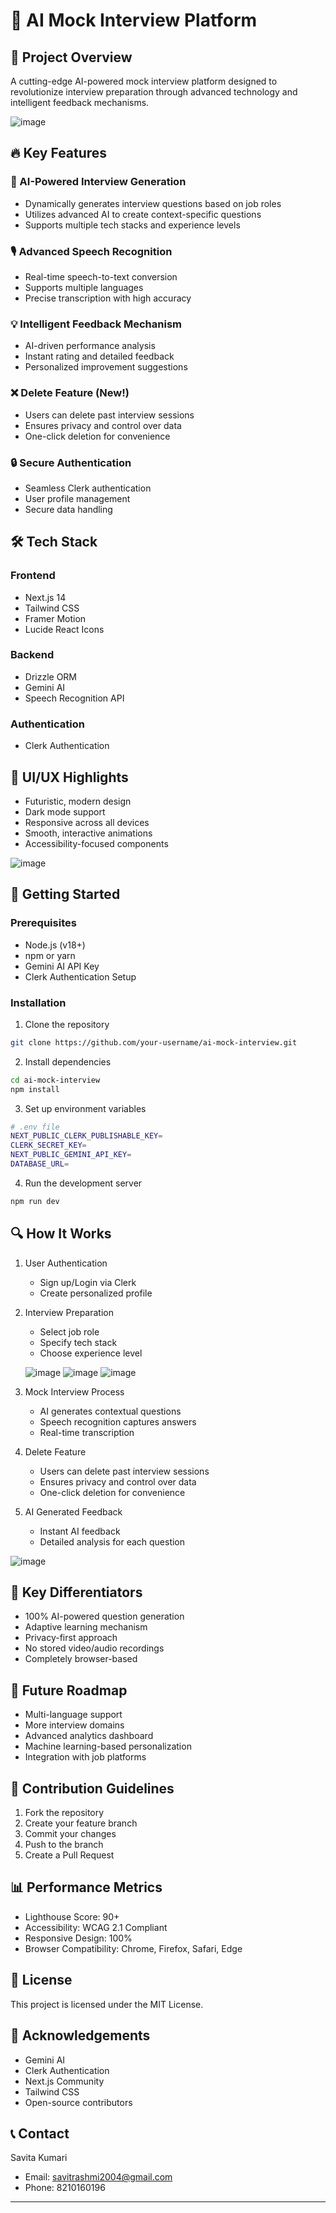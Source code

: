 # 🚀 AI Mock Interview Platform

## 🌟 Project Overview

A cutting-edge AI-powered mock interview platform designed to revolutionize interview preparation through advanced technology and intelligent feedback mechanisms.

![image](https://github.com/user-attachments/assets/855049f1-5665-4a9f-8d49-712510fab116)


## 🔥 Key Features

### 🤖 AI-Powered Interview Generation
- Dynamically generates interview questions based on job roles
- Utilizes advanced AI to create context-specific questions
- Supports multiple tech stacks and experience levels

### 🎙️ Advanced Speech Recognition
- Real-time speech-to-text conversion
- Supports multiple languages
- Precise transcription with high accuracy

### 💡 Intelligent Feedback Mechanism
- AI-driven performance analysis
- Instant rating and detailed feedback
- Personalized improvement suggestions

### ❌ Delete Feature (New!)
- Users can delete past interview sessions
- Ensures privacy and control over data
- One-click deletion for convenience

### 🔒 Secure Authentication
- Seamless Clerk authentication
- User profile management
- Secure data handling

## 🛠 Tech Stack

### Frontend
- Next.js 14
- Tailwind CSS  
- Framer Motion
- Lucide React Icons

### Backend
- Drizzle ORM
- Gemini AI
- Speech Recognition API

### Authentication
- Clerk Authentication

## 🌈 UI/UX Highlights

- Futuristic, modern design
- Dark mode support
- Responsive across all devices
- Smooth, interactive animations
- Accessibility-focused components

![image](https://github.com/user-attachments/assets/3d23ef14-044f-4f6b-9a59-e67f19714a41)


## 🚀 Getting Started

### Prerequisites
- Node.js (v18+)
- npm or yarn
- Gemini AI API Key
- Clerk Authentication Setup

### Installation

1. Clone the repository
```bash
git clone https://github.com/your-username/ai-mock-interview.git
```

2. Install dependencies
```bash
cd ai-mock-interview
npm install
```

3. Set up environment variables
```bash
# .env file
NEXT_PUBLIC_CLERK_PUBLISHABLE_KEY=
CLERK_SECRET_KEY=
NEXT_PUBLIC_GEMINI_API_KEY=
DATABASE_URL=
```

4. Run the development server
```bash
npm run dev
```

## 🔍 How It Works

1. User Authentication
   - Sign up/Login via Clerk
   - Create personalized profile 

2. Interview Preparation
   - Select job role
   - Specify tech stack
   - Choose experience level

   ![image](https://github.com/user-attachments/assets/bdf6d378-e27e-4d48-a410-8b557c2571e4)
   ![image](https://github.com/user-attachments/assets/5e5b45b3-128e-4c16-b1ab-4d75657f641f)
   ![image](https://github.com/user-attachments/assets/a69497c2-6e4e-42af-a1ac-b39cf633fbfb)

3. Mock Interview Process
   - AI generates contextual questions
   - Speech recognition captures answers
   - Real-time transcription 

4. Delete Feature
   - Users can delete past interview sessions
   - Ensures privacy and control over data
   - One-click deletion for convenience  

  
5. AI Generated Feedback
   - Instant AI feedback
   - Detailed analysis for each question
  
 ![image](https://github.com/user-attachments/assets/77694a11-9217-4bd6-ae56-eda239810e40)



## 🌟 Key Differentiators

- 100% AI-powered question generation
- Adaptive learning mechanism
- Privacy-first approach
- No stored video/audio recordings
- Completely browser-based

## 🔮 Future Roadmap

- Multi-language support
- More interview domains
- Advanced analytics dashboard
- Machine learning-based personalization
- Integration with job platforms

## 🤝 Contribution Guidelines

1. Fork the repository
2. Create your feature branch
3. Commit your changes
4. Push to the branch
5. Create a Pull Request

## 📊 Performance Metrics

- Lighthouse Score: 90+
- Accessibility: WCAG 2.1 Compliant
- Responsive Design: 100%
- Browser Compatibility: Chrome, Firefox, Safari, Edge

## 📜 License

This project is licensed under the MIT License.

## 🙌 Acknowledgements

- Gemini AI
- Clerk Authentication
- Next.js Community
- Tailwind CSS
- Open-source contributors

## 📞 Contact

Savita Kumari
- Email: savitrashmi2004@gmail.com
- Phone: 8210160196
---

